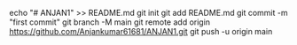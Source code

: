 echo "# ANJAN1" >> README.md
git init
git add README.md
git commit -m "first commit"
git branch -M main
git remote add origin https://github.com/Anjankumar61681/ANJAN1.git
git push -u origin main